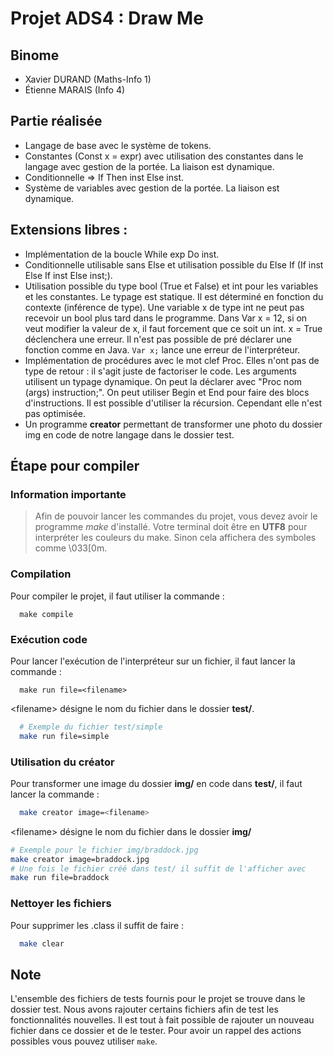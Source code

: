 # Projet ADS4 : Draw Me 

## Binome
 * Xavier DURAND (Maths-Info 1)
 * Étienne MARAIS (Info 4)

## Partie réalisée
  * Langage de base avec le système de tokens.
  * Constantes (Const x = expr) avec utilisation des constantes dans le langage avec gestion de la portée. La liaison est dynamique.
  * Conditionnelle => If Then inst Else inst.
  * Système de variables avec gestion de la portée. La liaison est dynamique.

## Extensions libres :
  * Implémentation de la boucle While exp Do inst.
  * Conditionnelle utilisable sans Else et utilisation possible du Else If (If inst Else If inst Else inst;).
  * Utilisation possible du type bool (True et False) et int pour les variables et les constantes. Le typage est statique. Il est déterminé en fonction du contexte (inférence de type). Une variable x de type int ne peut pas recevoir un bool plus tard dans le programme. Dans Var x = 12, si on veut modifier la valeur de x, il faut forcement que ce soit un int. x = True déclenchera une erreur. Il n'est pas possible de pré déclarer une fonction comme en Java. ```Var x;``` lance une erreur de l'interpréteur. 
  * Implémentation de procédures avec le mot clef Proc. Elles n'ont pas de type de retour : il s'agit juste de factoriser le code. Les arguments utilisent un typage dynamique. On peut la déclarer avec "Proc nom (args) instruction;". On peut utiliser Begin et End pour faire des blocs d'instructions. Il est possible d'utiliser la récursion. Cependant elle n'est pas optimisée.
  * Un programme **creator** permettant de transformer une photo du dossier img en code de notre langage dans le dossier test. 

## Étape pour compiler

  ### Information importante
  > Afin de pouvoir lancer les commandes du projet, vous devez avoir le programme *make* d'installé. Votre terminal doit être en **UTF8** pour interpréter les couleurs du make. Sinon cela affichera des symboles comme \033[0m.


  ### Compilation 
  
  Pour compiler le projet, il faut utiliser la commande :
  ```
    make compile
  ```

  ### Exécution code
  Pour lancer l'exécution de l'interpréteur sur un fichier, il faut lancer la commande :
  ```
    make run file=<filename> 
  ```

  \<filename\> désigne le nom du fichier dans le dossier **test/**.
  ```sh
    # Exemple du fichier test/simple
    make run file=simple
  ```
  ### Utilisation du créator

  Pour transformer une image du dossier **img/** en code dans **test/**, il faut lancer la commande :
  ```sh
    make creator image=<filename>
  ```
   
  \<filename\> désigne le nom du fichier dans le dossier **img/**
  ```sh
  # Exemple pour le fichier img/braddock.jpg
  make creator image=braddock.jpg
  # Une fois le fichier créé dans test/ il suffit de l'afficher avec 
  make run file=braddock
  ```

  ### Nettoyer les fichiers

  Pour supprimer les .class il suffit de faire : 
  ```sh
    make clear
  ```

## Note
  L'ensemble des fichiers de tests fournis pour le projet se trouve dans le dossier test. Nous avons rajouter certains fichiers afin de test les fonctionnalités nouvelles. Il est tout à fait possible de rajouter un nouveau fichier dans ce dossier et de le tester. Pour avoir un rappel des actions possibles vous pouvez utiliser ```make```.
